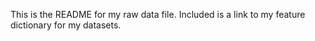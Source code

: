 This is the README for my raw data file. Included is a link to my feature dictionary for my datasets.
